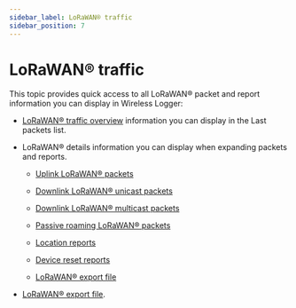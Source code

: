 ```yaml
---
sidebar_label: LoRaWAN® traffic
sidebar_position: 7
---
```


# LoRaWAN® traffic

This topic provides quick access to all LoRaWAN® packet and report
information you can display in Wireless Logger:

- [LoRaWAN® traffic overview](lorawan-traffic-overview.md) information
  you can display in the Last packets list.

- LoRaWAN® details information you can display when expanding packets
  and reports.

  - [Uplink LoRaWAN® packets](uplink-lorawan-packets.md)

  - [Downlink LoRaWAN® unicast
    packets](downlink-lorawan-unicast-packets.md)

  - [Downlink LoRaWAN® multicast
    packets](downlink-lorawan-multicast-packets.md)

  - [Passive roaming LoRaWAN®
    packets](passive-roaming-lorawan-packets.md)

  - [Location reports](location-reports.md)

  - [Device reset reports](device-reset-reports.md)

  - [LoRaWAN® export file](lorawan-export-file.md)

- [LoRaWAN® export file](lorawan-export-file.md).

